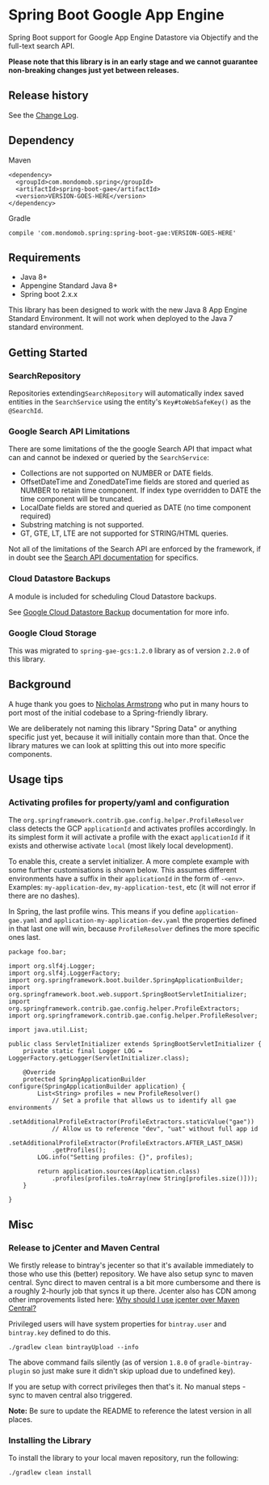 # Spring Boot Google App Engine

Spring Boot support for Google App Engine Datastore via Objectify and the full-text search API.

**Please note that this library is in an early stage and we cannot guarantee non-breaking changes just yet between releases.**

## Release history
See the [Change Log](./CHANGELOG.md).

## Dependency
Maven
```
<dependency>
  <groupId>com.mondomob.spring</groupId>
  <artifactId>spring-boot-gae</artifactId>
  <version>VERSION-GOES-HERE</version>
</dependency>
```

Gradle
```
compile 'com.mondomob.spring:spring-boot-gae:VERSION-GOES-HERE'
```

## Requirements

* Java 8+
* Appengine Standard Java 8+
* Spring boot 2.x.x

This library has been designed to work with the new Java 8 App Engine Standard Environment. It will not work
when deployed to the Java 7 standard environment.

## Getting Started

### SearchRepository
Repositories extending`SearchRepository` will automatically index saved entities in the `SearchService` using
the entity's `Key#toWebSafeKey()` as the `@SearchId`.

### Google Search API Limitations

There are some limitations of the the google Search API that impact what can and cannot be indexed or queried
by the `SearchService`:

* Collections are not supported on NUMBER or DATE fields.
* OffsetDateTime and ZonedDateTime fields are stored and queried as NUMBER to retain time component. If index type overridden to DATE the time component will be truncated.
* LocalDate fields are stored and queried as DATE (no time component required)
* Substring matching is not supported.
* GT, GTE, LT, LTE are not supported for STRING/HTML queries.

Not all of the limitations of the Search API are enforced by the framework, if in doubt see the
[Search API documentation](https://cloud.google.com/appengine/docs/standard/java/search/) for specifics.

### Cloud Datastore Backups

A module is included for scheduling Cloud Datastore backups.

See [Google Cloud Datastore Backup](README-DATASTORE-BACKUP.md) documentation for more info.

### Google Cloud Storage

This was migrated to `spring-gae-gcs:1.2.0` library as of version `2.2.0` of this library.

## Background
A huge thank you goes to [Nicholas Armstrong](https://github.com/n15g) who put in many hours to port most of the initial codebase to a Spring-friendly
library.

We are deliberately not naming this library "Spring Data" or anything specific just yet, because it will initially contain more than that. Once the library
matures we can look at splitting this out into more specific components.

## Usage tips

### Activating profiles for property/yaml and configuration
The `org.springframework.contrib.gae.config.helper.ProfileResolver` class detects the GCP `applicationId` and activates profiles accordingly. In its simplest
form it will activate a profile with the exact `applicationId` if it exists and otherwise activate `local` (most likely local development).

To enable this, create a servlet initializer. A more complete example with some further customisations is shown below. This assumes different environments have 
a suffix in their `applicationId` in the form of `-<env>`. Examples: `my-application-dev`, `my-application-test`, etc (it will not error if there are no dashes).

In Spring, the last profile wins. This means if you define `application-gae.yaml` and `application-my-application-dev.yaml` the properties defined in that last 
one will win, because `ProfileResolver` defines the more specific ones last.

```
package foo.bar;

import org.slf4j.Logger;
import org.slf4j.LoggerFactory;
import org.springframework.boot.builder.SpringApplicationBuilder;
import org.springframework.boot.web.support.SpringBootServletInitializer;
import org.springframework.contrib.gae.config.helper.ProfileExtractors;
import org.springframework.contrib.gae.config.helper.ProfileResolver;

import java.util.List;

public class ServletInitializer extends SpringBootServletInitializer {
    private static final Logger LOG = LoggerFactory.getLogger(ServletInitializer.class);

    @Override
    protected SpringApplicationBuilder configure(SpringApplicationBuilder application) {
        List<String> profiles = new ProfileResolver()
            // Set a profile that allows us to identify all gae environments
            .setAdditionalProfileExtractor(ProfileExtractors.staticValue("gae"))
            // Allow us to reference "dev", "uat" without full app id
            .setAdditionalProfileExtractor(ProfileExtractors.AFTER_LAST_DASH)
            .getProfiles();
        LOG.info("Setting profiles: {}", profiles);

        return application.sources(Application.class)
            .profiles(profiles.toArray(new String[profiles.size()]));
    }

}
```

## Misc

### Release to jCenter and Maven Central
We firstly release to bintray's jecenter so that it's available immediately to those who use this (better) repository. We have also setup
sync to maven central. Sync direct to maven central is a bit more cumbersome and there is a roughly 2-hourly job that syncs it up there.
Jcenter also has CDN among other improvements listed here: [Why should I use jcenter over Maven Central?](https://jfrog.com/knowledge-base/why-should-i-use-jcenter-over-maven-central/) 

Privileged users will have system properties for `bintray.user` and `bintray.key` defined to do this.

```
./gradlew clean bintrayUpload --info
```
The above command fails silently (as of version `1.8.0` of `gradle-bintray-plugin` so just make sure it didn't skip upload due to undefined key). 

If you are setup with correct privileges then that's it. No manual steps - sync to maven central also triggered.

**Note:** Be sure to update the README to reference the latest version in all places.

### Installing the Library
To install the library to your local maven repository, run the following:

```
./gradlew clean install
```
